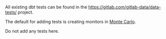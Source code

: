 All existing dbt tests can be found in the https://gitlab.com/gitlab-data/data-tests/ project.

The default for adding tests is creating monitors in [Monte Carlo](https://handbook.gitlab.com/handbook/enterprise-data/platform/monte-carlo/).

Do not add any tests here.
